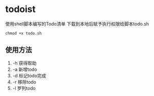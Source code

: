 # todoist
使用shell脚本编写的Todo清单
下载到本地后赋予执行权限给脚本todo.sh

`chmod +x todo.sh`
## 使用方法
1. -h 获得帮助
2. -a 新增todo
3. -d 标记todo完成
4. -r 移除todo
5. -l 罗列todo
